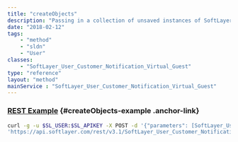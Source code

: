 ```yaml
---
title: "createObjects"
description: "Passing in a collection of unsaved instances of SoftLayer_Customer_Notification_Virtual_Guest objects into this function will create all objects and return the results to the user. "
date: "2018-02-12"
tags:
    - "method"
    - "sldn"
    - "User"
classes:
    - "SoftLayer_User_Customer_Notification_Virtual_Guest"
type: "reference"
layout: "method"
mainService : "SoftLayer_User_Customer_Notification_Virtual_Guest"
---
```


### [REST Example](#createObjects-example) <a href="/article/rest/"><i class="fas fa-question"></i></a> {#createObjects-example .anchor-link} 
```bash
curl -g -u $SL_USER:$SL_APIKEY -X POST -d '{"parameters": [SoftLayer_User_Customer_Notification_Virtual_Guest]}' \
'https://api.softlayer.com/rest/v3.1/SoftLayer_User_Customer_Notification_Virtual_Guest/createObjects'
```
